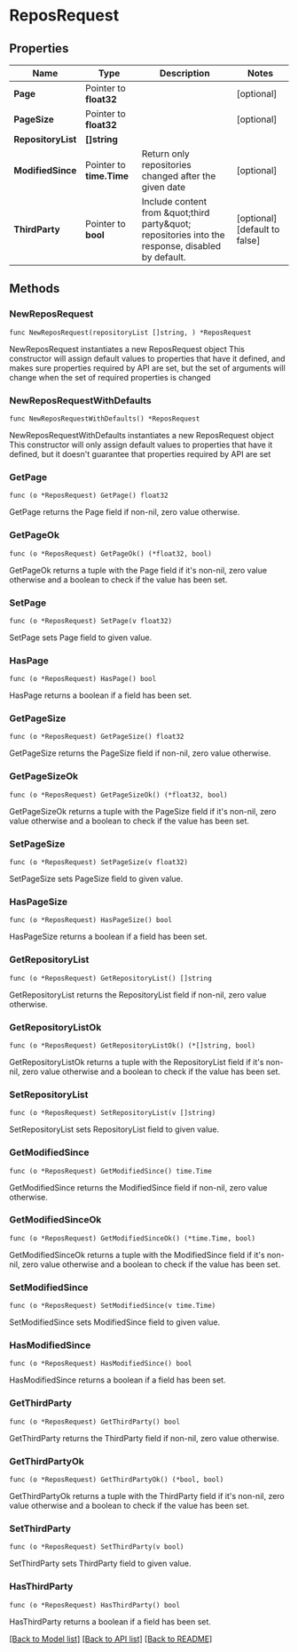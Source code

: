 # ReposRequest

## Properties

Name | Type | Description | Notes
------------ | ------------- | ------------- | -------------
**Page** | Pointer to **float32** |  | [optional] 
**PageSize** | Pointer to **float32** |  | [optional] 
**RepositoryList** | **[]string** |  | 
**ModifiedSince** | Pointer to **time.Time** | Return only repositories changed after the given date | [optional] 
**ThirdParty** | Pointer to **bool** | Include content from \&quot;third party\&quot; repositories into the response, disabled by default. | [optional] [default to false]

## Methods

### NewReposRequest

`func NewReposRequest(repositoryList []string, ) *ReposRequest`

NewReposRequest instantiates a new ReposRequest object
This constructor will assign default values to properties that have it defined,
and makes sure properties required by API are set, but the set of arguments
will change when the set of required properties is changed

### NewReposRequestWithDefaults

`func NewReposRequestWithDefaults() *ReposRequest`

NewReposRequestWithDefaults instantiates a new ReposRequest object
This constructor will only assign default values to properties that have it defined,
but it doesn't guarantee that properties required by API are set

### GetPage

`func (o *ReposRequest) GetPage() float32`

GetPage returns the Page field if non-nil, zero value otherwise.

### GetPageOk

`func (o *ReposRequest) GetPageOk() (*float32, bool)`

GetPageOk returns a tuple with the Page field if it's non-nil, zero value otherwise
and a boolean to check if the value has been set.

### SetPage

`func (o *ReposRequest) SetPage(v float32)`

SetPage sets Page field to given value.

### HasPage

`func (o *ReposRequest) HasPage() bool`

HasPage returns a boolean if a field has been set.

### GetPageSize

`func (o *ReposRequest) GetPageSize() float32`

GetPageSize returns the PageSize field if non-nil, zero value otherwise.

### GetPageSizeOk

`func (o *ReposRequest) GetPageSizeOk() (*float32, bool)`

GetPageSizeOk returns a tuple with the PageSize field if it's non-nil, zero value otherwise
and a boolean to check if the value has been set.

### SetPageSize

`func (o *ReposRequest) SetPageSize(v float32)`

SetPageSize sets PageSize field to given value.

### HasPageSize

`func (o *ReposRequest) HasPageSize() bool`

HasPageSize returns a boolean if a field has been set.

### GetRepositoryList

`func (o *ReposRequest) GetRepositoryList() []string`

GetRepositoryList returns the RepositoryList field if non-nil, zero value otherwise.

### GetRepositoryListOk

`func (o *ReposRequest) GetRepositoryListOk() (*[]string, bool)`

GetRepositoryListOk returns a tuple with the RepositoryList field if it's non-nil, zero value otherwise
and a boolean to check if the value has been set.

### SetRepositoryList

`func (o *ReposRequest) SetRepositoryList(v []string)`

SetRepositoryList sets RepositoryList field to given value.


### GetModifiedSince

`func (o *ReposRequest) GetModifiedSince() time.Time`

GetModifiedSince returns the ModifiedSince field if non-nil, zero value otherwise.

### GetModifiedSinceOk

`func (o *ReposRequest) GetModifiedSinceOk() (*time.Time, bool)`

GetModifiedSinceOk returns a tuple with the ModifiedSince field if it's non-nil, zero value otherwise
and a boolean to check if the value has been set.

### SetModifiedSince

`func (o *ReposRequest) SetModifiedSince(v time.Time)`

SetModifiedSince sets ModifiedSince field to given value.

### HasModifiedSince

`func (o *ReposRequest) HasModifiedSince() bool`

HasModifiedSince returns a boolean if a field has been set.

### GetThirdParty

`func (o *ReposRequest) GetThirdParty() bool`

GetThirdParty returns the ThirdParty field if non-nil, zero value otherwise.

### GetThirdPartyOk

`func (o *ReposRequest) GetThirdPartyOk() (*bool, bool)`

GetThirdPartyOk returns a tuple with the ThirdParty field if it's non-nil, zero value otherwise
and a boolean to check if the value has been set.

### SetThirdParty

`func (o *ReposRequest) SetThirdParty(v bool)`

SetThirdParty sets ThirdParty field to given value.

### HasThirdParty

`func (o *ReposRequest) HasThirdParty() bool`

HasThirdParty returns a boolean if a field has been set.


[[Back to Model list]](../README.md#documentation-for-models) [[Back to API list]](../README.md#documentation-for-api-endpoints) [[Back to README]](../README.md)


